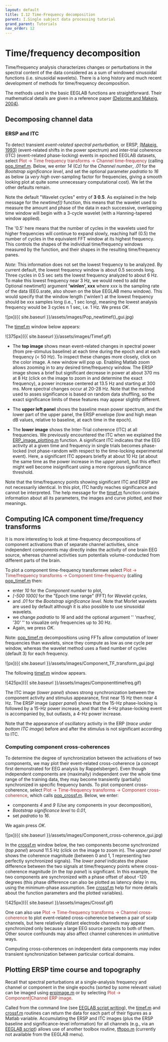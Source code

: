 ```yaml
---
layout: default
title: I.12 Time-Frequency decomposition
parent: I.Single subject data processing tutorial
grand_parent: Tutorials
nav_order: 12
---
```


Time/frequency decomposition
=================================

Time/frequency analysis characterizes changes or perturbations in the
spectral content of the data considered as a sum of windowed sinusoidal
functions (i.e. sinusoidal wavelets). There is a long history and much
recent development of methods for time/frequency decomposition. 

The methods used in the basic EEGLAB functions are straightforward. Their
mathematical details are given in a reference paper [(Delorme and
Makeig, 2004)](http://sccn.ucsd.edu/eeglab/download/eeglab_jnm03.pdf).

Decomposing channel data
-------------------------

### ERSP and ITC

To detect transient *event-related spectral perturbation,* or ERSP,
[(Makeig, 1993)](http://sccn.ucsd.edu/~scott/ersp93.html)
(event-related shifts in the power spectrum) and inter-trial coherence
(ITC) (event-related phase-locking) events in epoched EEGLAB datasets,
select <span style="color: brown">Plot → Time frequency transforms → Channel time-frequency</span> (calling [pop_timef.m](http://sccn.ucsd.edu/eeglab/locatefile.php?file=pop_timef.m). Below, we
enter *14* (Cz) for the *Channel number*, *.01* for the *Bootstrap
significance level*, and set the optional parameter *padratio* to *16*
as below (a <em>very high</em> over-sampling factor for frequencies,
giving a smooth looking plot at quite some unnecessary computational
cost). We let the other defaults remain.

Note the default "Wavelet cycles" entry of <b>3 0.5</b>. 
As explained in the help message for the <em>newtimef()</em> function, this means
that the wavelet used to measure the amount and phase of the data in
each successive, overlapping time window will begin with a 3-cycle
wavelet (with a Hanning-tapered window applied). 

The '0.5' here means
that the number of cycles in the wavelets used for higher frequencies
will continue to expand slowly, reaching half (0.5) the number of
cycles in the equivalent FFT window at its highest frequency. This
controls the shapes of the individual time/frequency windows measured
by the function, and their shapes in the resulting time/frequency
panes. 

*Note*: This information does not set the lowest frequency to be
analyzed. By current default, the lowest frequency window is about 0.5
seconds long. Three cycles in 0.5 sec sets the lowest frequency
analyzed to about 6 Hz. To make this lowest frequency near 3 Hz, we
would need to add the Optional newtimef() argument <b>'winlen',
xxx</b> where xxx is the sampling rate of the data (EEG.srate, also
shown on the blue EEGLAB menu window). This would specify that the
window length ('winlen') at the lowest frequency should be xxx samples
long (i.e., 1 sec long), meaning the lowest analysis frequency would
be 3 cycles n 1 sec, i.e. 1 Hz. We press *OK*.


![px]({{ site.baseurl }}/assets/images/Pop_newtimef()_gui.jpg)


The [timef.m](http://sccn.ucsd.edu/eeglab/locatefile.php?file=timef.m) window below appears:
 
 ![375px]({{ site.baseurl }}/assets/images/Timef.gif)

 
 - The **top image** shows
mean event-related changes in spectral power (from pre-stimulus
baseline) at each time during the epoch and at each frequency (\< 50
Hz). To inspect these changes more closely, click on the color image.
A new window will pop up. Enabling Matlab zoom allows zooming in to
any desired time/frequency window. The ERSP image shows a brief but
significant decrease in power at about 370 ms at 8 Hz (click on the
image to zoom in and determine the exact frequency), a power increase
centered at 13.5 Hz and starting at 300 ms. More spectral changes
occur at 20-28 Hz. Note that the method used to asses significance is
based on random data shuffling, so the exact significance limits of
these features may appear slightly different.

- The **upper left panel** shows the baseline mean power spectrum, and the
lower part of the upper panel, the ERSP envelope (low and high mean dB
values, relative to baseline, at each time in the epoch).

- The **lower image** shows  the Inter-Trial coherence (ITC) at all
frequencies. We previously encountered the ITC when we explained the 
[ERP_image_plotting.m](http://sccn.ucsd.edu/eeglab/locatefile.php?file=ERP_image_plotting.m)
 function. A significant ITC indicates
that the EEG activity at a given time and frequency in single trials
becomes phase-locked (not phase-random with respect to the
time-locking experimental event). Here, a significant ITC appears
briefly at about 10 Hz (at about the same time as the power increase
in the *upper panel*), but this effect might well become insignificant
using a more rigorous significance threshold. 

Note that the
time/frequency points showing significant ITC and ERSP are not
necessarily identical. In this plot, ITC hardly reaches significance
and cannot be interpreted. The help message for the 
[timef.m](http://sccn.ucsd.edu/eeglab/locatefile.php?file=timef.m)
 function contains information about all its parameters, the images
and curve plotted, and their meanings.




Computing ICA component time/frequency transforms
-----------------------------------------------

It is more interesting to look at time-frequency decompositions of
component activations than of separate channel activities, since
independent components may directly index the activity of one brain EEG
source, whereas channel activities sum potentials volume-conducted from
different parts of the brain.

To plot a component time-frequency transformwe select <span style="color: brown">Plot → Time/frequency transforms → Component time-frequency</span> 
(calling [pop_timef.m](http://sccn.ucsd.edu/eeglab/locatefile.php?file=pop_timef.m) then:
 - enter *10* for
the *Component number* to plot, 
 - *\[-500 1000\]* for the "Epoch time
range" (FFT) for *Wavelet cycles*, 
- and *.01* for the *Bootstrap
significance level*. 
Note that Morlet wavelets are used by default
although it is also possible to use sinusoidal wavelets. 
- we change
*padratio* to *16* and add the optional argument '' 'maxfreq', '30' ''
to visualize only frequencies up to 30 Hz. 
- Again, we press *OK*.


Note: [pop_timef.m](http://sccn.ucsd.edu/eeglab/locatefile.php?file=pop_timef.m) decompositions using FFTs allow
computation of lower frequencies than wavelets, since they compute as
low as one cycle per window, whereas the wavelet method uses a fixed
number of cycles (default 3) for each frequency.


![px]({{ site.baseurl }}/assets/images/Component_TF_transform_gui.jpg)



The following [timef.m](http://sccn.ucsd.edu/eeglab/locatefile.php?file=timef.m) window appears. 




![425px]({{ site.baseurl }}/assets/images/Componenttimefreq.gif)


The ITC image (*lower
panel*) shows strong synchronization between the component activity and
stimulus appearance, first near 15 Hz then near 4 Hz. The ERSP image
(*upper panel*) shows that the 15-Hz phase-locking is followed by a
15-Hz power increase, and that the 4-Hz phase-locking event is
accompanied by, but outlasts, a 4-Hz power increase. 

Note that the
appearance of oscillatory activity in the ERP (*trace under bottom ITC
image*) before and after the stimulus is not significant according to
ITC.


### Computing component cross-coherences

To determine the degree of synchronization between the activations of
two components, we may plot their event-related cross-coherence (a
concept first demonstrated for EEG analysis by Rappelsberger). Even
though independent components are (maximally) independent over the whole
time range of the training data, they may become transiently (partially)
synchronized in specific frequency bands. To plot component
cross-coherence, select <span style="color: brown">Plot → Time-frequency transforms → Component cross-coherence</span>, 
which calls [pop_crossf.m](http://sccn.ucsd.edu/eeglab/locatefile.php?file=pop_crossf.m).
Below, we enter:
 - components *4* and *9* (Use any
components in your decomposition), 
- *Bootstrap significance level* to
*0.01*, 
- set *padratio* to *16*. 

We again press *OK*.


![px]({{ site.baseurl }}/assets/images/Component_cross-coherence_gui.jpg)



In the [crossf.m](http://sccn.ucsd.edu/eeglab/locatefile.php?file=crossf.m) window below, the two components become
synchronized (*top panel*) around 11.5 Hz (click on the image to zoom
in). The *upper panel* shows the coherence magnitude (between 0 and 1, 1
representing two perfectly synchronized signals). The *lower panel*
indicates the phase difference between the two signals at time/frequency
points where cross-coherence magnitude (in the *top panel*) is
significant. In this example, the two components are synchronized with a
phase offset of about -120 degrees (this phase difference can also be
plotted as latency delay in ms, using the minimum-phase assumption. See
[crossf.m](http://sccn.ucsd.edu/eeglab/locatefile.php?file=crossf.m) help for more details about the function parameters
and the plotted variables).


![425px]({{ site.baseurl }}/assets/images/Crossf.gif)



One can also use <span style="color: brown">Plot → Time-frequency transforms → Channel cross-coherence</span> 
to plot event-related cross-coherence
between a pair of scalp channels, but here relatively distant electrode
channels may appear synchronized only because a large EEG source
projects to both of them. Other source confounds may also affect channel
coherences in unintuitive ways. 

Computing cross-coherences on
independent data components may index transient synchronization between
particular cortical domains.

Plotting ERSP time course and topography
-----------------------------------------
Recall that spectral perturbations at a single-analysis frequency and
channel or component in the single epochs (sorted by some relevant
value) can be imaged using [erpimage.m](http://sccn.ucsd.edu/eeglab/locatefile.php?file=erpimage.m) or by selecting
<span style="color: brown">Plot → Component\|Channel ERP image</span>.

Called from the command line (see [EEGLAB script writing](/tutorials/advanced-topics/writing-EEGLAB-scripts.html)), 
the [timef.m](http://sccn.ucsd.edu/eeglab/locatefile.php?file=timef.m) and [crossf.m](http://sccn.ucsd.edu/eeglab/locatefile.php?file=crossf.m) routines can return the data
for each part of their figures as a Matlab variable. Accumulating the
ERSP and ITC images (plus the ERSP baseline and significance-level
information) for all channels (e.g., via an [EEGLAB script](/tutorials/advanced-topics/writing-EEGLAB-scripts.html)) allows use of
another toolbox routine, [tftopo.m](http://sccn.ucsd.edu/eeglab/locatefile.php?file=tftopo.m) (currently not available
from the EEGLAB menu).



